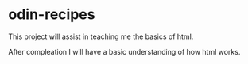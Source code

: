 # odin-recipes

This project will assist in teaching me the basics of html. 

After compleation I will have a basic understanding of how html works.